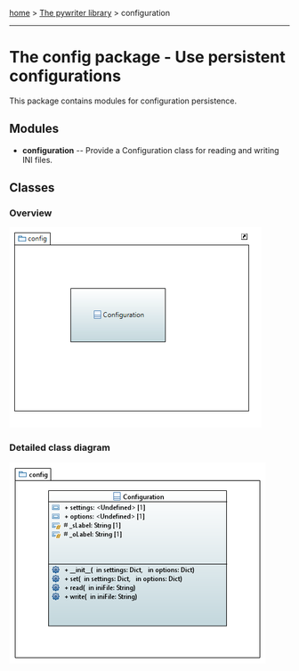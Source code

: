[home](../index) > [The pywriter library](pywriter) > configuration

---

# The config package - Use persistent configurations

This package contains modules for configuration persistence.

## Modules

- **configuration** -- Provide a Configuration class for reading and writing INI files.


## Classes

### Overview

![config package class diagram](img/config_package_class_diagram.png)

### Detailed class diagram

![config package detailed class diagram](img/config_package_detailed_class_diagram.png)
